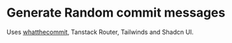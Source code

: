 # Generate Random commit messages

Uses [whatthecommit](https://whatthecommit.com/index.txt), Tanstack Router, Tailwinds and Shadcn UI.